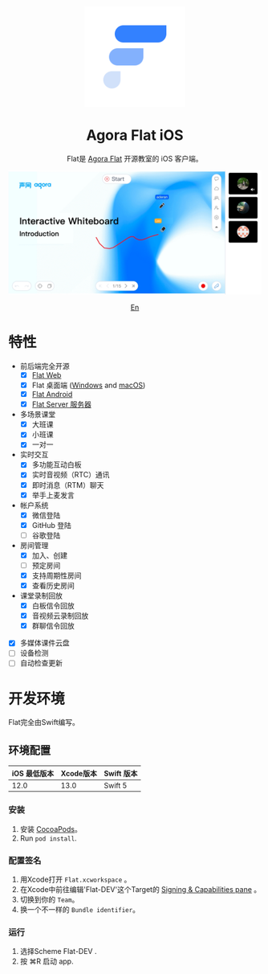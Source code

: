 <div align="center">
    <img width="200" height="200" style="display: block;" src="art/flat-logo.png">
</div>

<!-- 
<div align="center">
    <img alt="GitHub" src="https://img.shields.io/github/license/netless-io/flat?color=9cf&style=flat-square">
</div> 
-->

<div align="center">
    <h1>Agora Flat iOS</h1>
    <p>Flat是 <a href="https://flat.whiteboard.agora.io/en/">Agora Flat</a> 开源教室的 iOS 客户端。</p>
    <img src="art/flat-showcase.png">
    <p><a href="./README-zh.md">En</a></p>
</div>

# 特性
-   前后端完全开源
    -   [x] [Flat Web][flat-web]
    -   [x] Flat 桌面端 ([Windows][flat-homepage] and [macOS][flat-homepage])
    -   [x] [Flat Android][flat-android]
    -   [x] [Flat Server 服务器][flat-server]
-   多场景课堂
    -   [x] 大班课
    -   [x] 小班课
    -   [x] 一对一
-   实时交互
    -   [x] 多功能互动白板
    -   [x] 实时音视频（RTC）通讯
    -   [x] 即时消息（RTM）聊天
    -   [x] 举手上麦发言
-   帐户系统
    -   [x] 微信登陆
    -   [x] GitHub 登陆
    -   [ ] 谷歌登陆
-   房间管理
    -   [x] 加入、创建
    -   [ ] 预定房间
    -   [x] 支持周期性房间
    -   [x] 查看历史房间
-   课堂录制回放
    -   [x] 白板信令回放
    -   [x] 音视频云录制回放
    -   [x] 群聊信令回放
-   [x] 多媒体课件云盘
-   [ ] 设备检测
-   [ ] 自动检查更新  
# 开发环境

Flat完全由Swift编写。

## 环境配置

iOS 最低版本 | Xcode版本 | Swift 版本
------------ | ------------- | -------------
12.0 | 13.0 | Swift 5

### 安装
1. 安装 [CocoaPods](https://cocoapods.org)。
2. Run `pod install`.

### 配置签名
1. 用Xcode打开 `Flat.xcworkspace` 。
2. 在Xcode中前往编辑'Flat-DEV'这个Target的 [Signing & Capabilities pane](https://developer.apple.com/documentation/xcode/adding_capabilities_to_your_app) 。
3. 切换到你的 `Team`。
4. 换一个不一样的 `Bundle identifier`。

### 运行
1. 选择Scheme Flat-DEV .
2. 按 ⌘R 启动 app.

[flat-homepage]: https://flat.whiteboard.agora.io/en/#download
[flat-web]: https://flat-web.whiteboard.agora.io/
[flat-server]: https://github.com/netless-io/flat-server
[flat-android]: https://github.com/netless-io/flat-android
[flat-storybook]: https://netless-io.github.io/flat/storybook/
[open-wechat]: https://open.weixin.qq.com/
[netless-auth]: https://docs.agora.io/en/whiteboard/generate_whiteboard_token_at_app_server?platform=RESTful
[agora-app-id-auth]: https://docs.agora.io/en/Agora%20Platform/token#a-name--appidause-an-app-id-for-authentication
[cloud-recording]: https://docs.agora.io/en/cloud-recording/cloud_recording_api_rest?platform=RESTful#storageConfig
[cloud-recording-background]: https://docs.agora.io/en/cloud-recording/cloud_recording_layout?platform=RESTful#background
[electron-updater]: https://github.com/electron-userland/electron-builder/tree/master/packages/electron-updater
